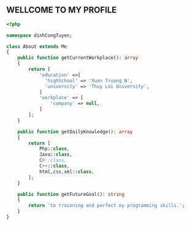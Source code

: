 <!--
**dctuyen/dctuyen** is a ✨ _special_ ✨ repository because its `README.md` (this file) appears on your GitHub profile.
-->
## WELLCOME TO MY PROFILE
```php
<?php

namespace dinhCongTuyen;

class About extends Me
{
    public function getCurrentWorkplace(): array
    {
        return [
            'education' =>[
              'highSchool' => 'Xuan Truong B',
              'university' => 'Thuy Loi University',
            ]
            'workplace' => [
                'company' => null,
            ]
        ];
    }

    public function getDailyKnowledge(): array
    {
        return [
            Php::class,
            Java::class,
            C#::class,
            C++::class,
            html,css,xml::class,
        ];
    }

    public function getFutureGoal(): string
    {
        return 'to trainning and perfect my programming skills.';
    }
}
```
